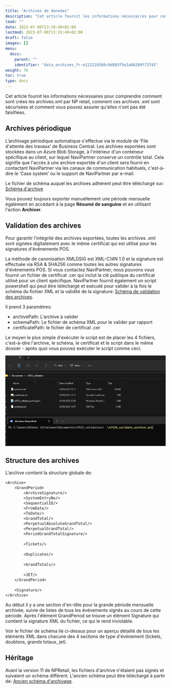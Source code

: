```yaml
---
title: "Archives de données"
description: "Cet article fournit les informations nécessaires pour comprendre comment sont crées  les archives.xml par NP retail, comment ces archives .xml sont sécurisées et comment vous pouvez assurer qu'elles n'ont pas été falsifiées."
lead: ""
date: 2023-07-06T13:19:49+02:00
lastmod: 2023-07-06T13:19:49+02:00
draft: false
images: []
menu:
  docs:
    parent: ""
    identifier: "data_archives_fr-e122110368c9d883f5e2a86289f73743"
weight: 76
toc: true
type: docs
---
```


Cet article fournit les informations nécessaires pour comprendre comment sont crées  les archives.xml par NP retail, comment ces archives .xml sont sécurisées et comment vous pouvez assurer qu'elles n'ont pas été falsifiées.

## Archives périodique

L’archivage périodique automatique s'effectue via le module de ‘File d'attente des travaux’ de Business Central. Les archives exportées sont stockées dans un Azure Blob Storage, à l'intérieur d'un conteneur spécifique au client, sur lequel NaviPartner conserve un contrôle total. Cela signifie que l'accès à une archive exportée d'un client sera fourni en contactant NaviPartner via les canaux de communication habituels, c'est-à-dire le ‘Case system’ ou le support de NaviPartner par e-mail.

Le fichier de schéma auquel les archives adhèrent peut être téléchargé sur: [Schéma d'archive](nf525_schema.xsd)

Vous pouvez toujours exporter manuellement une période mensuelle également en accédant à la page **Résumé de sanguine** et en utilisant l'action **Archiver**.

## Validation des archives

Pour garantir l'intégrité des archives exportées, toutes les archives .xml sont signées digitalement avec le même certificat qui est utilisé pour  les signatures d'événements POS.

La méthode de canonisation XMLDSIG est XML-C14N 1.0 et la signature est effectuée via RSA & SHA256 comme toutes les autres signatures d'événements POS. Si vous contactez NaviPartner, nous pouvons vous fournir un fichier de certificat .cer qui inclut la clé publique du certificat utilisé pour un client spécifique. NaviPartner fournit également un script powershell qui peut être téléchargé et exécuté pour valider à la fois le schéma du fichier XML et la validité de la signature: [Schéma de validation des archives](nf525_validate_archive.ps1).

Il prend 3 paramètres:

- archivePath: L'archive à valider
- schemaPath: Le fichier de schéma XML pour le valider par rapport
- certificatePath: le fichier de certificat .cer

Le moyen le plus simple d'exécuter le script est de placer les 4 fichiers, c'est-à-dire l'archive, le schéma, le certificat et le script dans le même dossier - après quoi vous pouvez exécuter le script comme ceci: 

![Exécution du script](script_execution.png)

## Structure des archives

L'archive contient la structure globale de:
```
<Archive>
    <GrandPeriod>
        <ArchiveSignature/>
        <SystemEntryNo/>
        <SequentialID/>
        <FromDate/>
        <ToDate/>
        <GrandTotal/>
        <PerpetualAbsoluteGrandTotal/>
        <PerpetualGrandTotal/>
        <PeriodGrandTotalSignature/>

        <Tickets/>        

        <Duplicates/>        

        <GrandTotals/>        

        <JET/>        
    </GrandPeriod>

    <Signature/>    
</Archive>
```

Au début il y a  une section d'en-tête pour la grande période mensuelle archivée, suivie de listes de tous les événements signés au cours de cette période. Après l'élément GrandPeriod se trouve un élément Signature qui contient la signature XML du fichier, ce qui le rend inviolable.

Voir le fichier de schéma lié ci-dessus pour un aperçu détaillé de tous les éléments XML dans chacune des 4 sections de type d'événement (tickets, doublons, grands totaux, jet).

## Héritage

Avant la version 11 de NPRetail, les fichiers d'archive n'étaient pas signés et suivaient un schéma différent. L'ancien schéma peut être téléchargé à partir de: [Ancien schéma d'archivage](nf525_schema_old.xsd).

